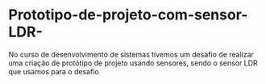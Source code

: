 # Prototipo-de-projeto-com-sensor-LDR-

No curso de desenvolvimento de sistemas tivemos um desafio de realizar uma criação de protótipo de projeto usando sensores, sendo o sensor LDR que usamos para o desafio
